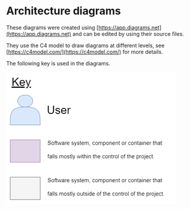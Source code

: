 # Architecture diagrams

These diagrams were created using [https://app.diagrams.net](https://app.diagrams.net) and can be edited by using their source files.

They use the C4 model to draw diagrams at different levels, see [https://c4model.com/](https://c4model.com/) for more details.

The following key is used in the diagrams.

![Diagram key](Key.png)
